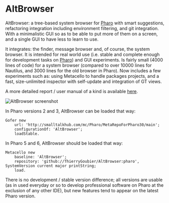 AltBrowser
==========

AltBrowser: a tree-based system browser for [Pharo](http://pharo.org) with smart suggestions, refactoring integration including environment filtering, and git integration. With a minimalistic GUI so as to be able to put more of them on a screen, and a single GUI to have less to learn to use.

It integrates: the finder, message browser and, of course, the system browser. It is intended for real world use (i.e. stable and complete enough for development tasks on [Pharo](http://pharo.org)) and GUI experiments. Is fairly small (4000 lines of code) for a system browser (compared to over 10000 lines for Nautilus, and 3000 lines for the old browser in Pharo). Now includes a few experiments such as: using Metacello to handle packages projects, and a fast, size-unlimited inspector with self-update and integration of GT views.

A more detailed report / user manual of a kind is available [here](http://thierrygoubier.github.io/AltBrowser/).

![AltBrowser screenshot](https://github.com/ThierryGoubier/AltBrowser/blob/master/Documentation/Screenshot.png)

In Pharo versions 2 and 3, AltBrowser can be loaded that way:

```smalltalk
Gofer new
	url: 'http://smalltalkhub.com/mc/Pharo/MetaRepoForPharo30/main';
	configurationOf: 'AltBrowser';
	loadStable.
```
In Pharo 5 and 6, AltBrowser should be loaded that way:

```smalltalk
Metacello new
	baseline: 'AltBrowser';
	repository: 'github://ThierryGoubier/AltBrowser:pharo', SystemVersion current major printString;
	load.
```

There is no development / stable version difference; all versions are usable (as in used everyday or so to develop professional software on Pharo at the exclusion of any other IDE), but new features tend to appear on the latest Pharo version.
